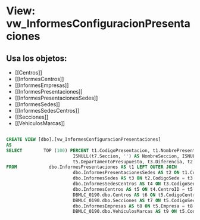 # View: vw_InformesConfiguracionPresentaciones

## Usa los objetos:
- [[Centros]]
- [[InformesCentros]]
- [[InformesEmpresas]]
- [[InformesPresentaciones]]
- [[InformesPresentacionesSedes]]
- [[InformesSedes]]
- [[InformesSedesCentros]]
- [[Secciones]]
- [[VehiculosMarcas]]

```sql

CREATE VIEW [dbo].[vw_InformesConfiguracionPresentaciones]
AS
SELECT        TOP (100) PERCENT t1.CodigoPresentacion, t1.NombrePresentacion, t3.CodigoSede, t3.NombreSede, t5.Tipo, t5.Empresa, t8.NombreEmpresa, t5.CodigoCentro, t5.CentroID, ISNULL(t5.CodigoSeccion, '') AS CodigoSeccion, 
                         ISNULL(t7.Seccion, '') AS NombreSeccion, ISNULL(t5.CodigoMarca, '') AS CodigoMarca, ISNULL(t9.Marca, '') AS NombreMarca, ISNULL(t5.Departamento, '') AS Departamento, t5.EmpresaPresupuesto, 
                         t5.DepartamentoPresupuesto, t3.Diferencia, t2.Orden, t5.Activo, t3.Ciudad, t3.Departamento AS DptoGeografico, t6.NombreCentro
FROM            dbo.InformesPresentaciones AS t1 LEFT OUTER JOIN
                         dbo.InformesPresentacionesSedes AS t2 ON t1.CodigoPresentacion = t2.CodigoPresentacion LEFT OUTER JOIN
                         dbo.InformesSedes AS t3 ON t2.CodigoSede = t3.CodigoSede LEFT OUTER JOIN
                         dbo.InformesSedesCentros AS t4 ON t3.CodigoSede = t4.CodigoSede LEFT OUTER JOIN
                         dbo.InformesCentros AS t5 ON t4.CentroID = t5.CentroID LEFT OUTER JOIN
                         DBMLC_0190.dbo.Centros AS t6 ON t5.CodigoCentro = t6.CodigoCentro LEFT OUTER JOIN
                         DBMLC_0190.dbo.Secciones AS t7 ON t5.CodigoSeccion = t7.CodigoSeccion LEFT OUTER JOIN
                         dbo.InformesEmpresas AS t8 ON t5.Empresa = t8.CodigoEmpresa LEFT OUTER JOIN
                         DBMLC_0190.dbo.VehiculosMarcas AS t9 ON t5.CodigoMarca = t9.CodigoMarca


```
